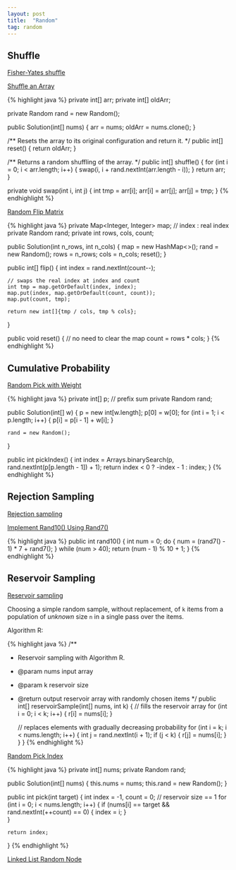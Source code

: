 ```yaml
---
layout: post
title:  "Random"
tag: random
---
```

## Shuffle

[Fisher-Yates shuffle](https://en.wikipedia.org/wiki/Fisher%E2%80%93Yates_shuffle)

[Shuffle an Array][shuffle-an-array]

{% highlight java %}
private int[] arr;
private int[] oldArr;

private Random rand = new Random();

public Solution(int[] nums) {
    arr = nums;
    oldArr = nums.clone();
}

/** Resets the array to its original configuration and return it. */
public int[] reset() {
    return oldArr;
}

/** Returns a random shuffling of the array. */
public int[] shuffle() {
    for (int i = 0; i < arr.length; i++) {
        swap(i, i + rand.nextInt(arr.length - i));
    }
    return arr;
}

private void swap(int i, int j) {
    int tmp = arr[i];
    arr[i] = arr[j];
    arr[j] = tmp;
}
{% endhighlight %}

[Random Flip Matrix][random-flip-matrix]

{% highlight java %}
private Map<Integer, Integer> map;  // index : real index
private Random rand;
private int rows, cols, count;

public Solution(int n_rows, int n_cols) {
    map = new HashMap<>();
    rand = new Random();
    rows = n_rows;
    cols = n_cols;
    reset();
}

public int[] flip() {
    int index = rand.nextInt(count--);

    // swaps the real index at index and count
    int tmp = map.getOrDefault(index, index);        
    map.put(index, map.getOrDefault(count, count));
    map.put(count, tmp);

    return new int[]{tmp / cols, tmp % cols};
}

public void reset() {
    // no need to clear the map
    count = rows * cols;
}
{% endhighlight %}

## Cumulative Probability

[Random Pick with Weight][random-pick-with-weight]

{% highlight java %}
private int[] p;  // prefix sum
private Random rand;

public Solution(int[] w) {
    p = new int[w.length];
    p[0] = w[0];
    for (int i = 1; i < p.length; i++) {
        p[i] = p[i - 1] + w[i];
    }

    rand = new Random();
}

public int pickIndex() {
    int index = Arrays.binarySearch(p, rand.nextInt(p[p.length - 1]) + 1);
    return index < 0 ? -index - 1 : index;
}
{% endhighlight %}

## Rejection Sampling

[Rejection sampling](https://en.wikipedia.org/wiki/Rejection_sampling)

[Implement Rand10() Using Rand7()][implement-rand10-using-rand7]

{% highlight java %}
public int rand10() {
    int num = 0;
    do {
        num = (rand7() - 1) * 7 + rand7();
    } while (num > 40);
    return (num - 1) % 10 + 1;
}
{% endhighlight %}

## Reservoir Sampling

[Reservoir sampling](https://en.wikipedia.org/wiki/Reservoir_sampling)

Choosing a simple random sample, without replacement, of `k` items from a population of *unknown* size `n` in a single pass over the items.

Algorithm R:

{% highlight java %}
/**
 * Reservoir sampling with Algorithm R.
 * @param nums input array
 * @param k reservoir size
 * @return output reservoir array with randomly chosen items
 */
public int[] reservoirSample(int[] nums, int k) {
    // fills the reservoir array
    for (int i = 0; i < k; i++) {
        r[i] = nums[i];
    }

    // replaces elements with gradually decreasing probability
    for (int i = k; i < nums.length; i++) {
        int j = rand.nextInt(i + 1);
        if (j < k) {
            r[j] = nums[i];
        }
    }
}
{% endhighlight %}

[Random Pick Index][random-pick-index]

{% highlight java %}
private int[] nums;
private Random rand;

public Solution(int[] nums) {
    this.nums = nums;
    this.rand = new Random();
}

public int pick(int target) {
    int index = -1, count = 0;
    // reservoir size == 1
    for (int i = 0; i < nums.length; i++) {
        if (nums[i] == target && rand.nextInt(++count) == 0) {
            index = i;
        }     
    }

    return index;
}
{% endhighlight %}

[Linked List Random Node][linked-list-random-node]

[implement-rand10-using-rand7]: https://leetcode.com/problems/implement-rand10-using-rand7/
[linked-list-random-node]: https://leetcode.com/problems/linked-list-random-node/
[random-flip-matrix]: https://leetcode.com/problems/random-flip-matrix/
[random-pick-index]: https://leetcode.com/problems/random-pick-index/
[random-pick-with-weight]: https://leetcode.com/problems/random-pick-with-weight/
[shuffle-an-array]: https://leetcode.com/problems/shuffle-an-array/
